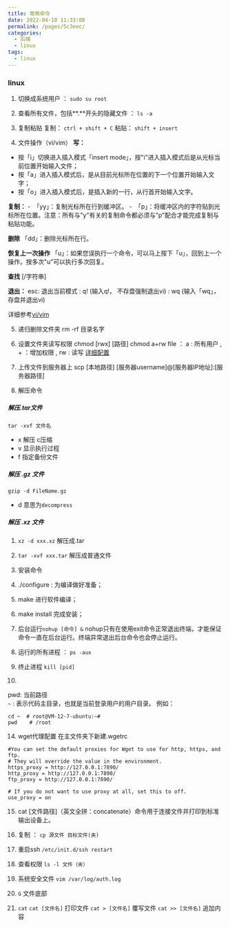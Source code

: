 ```yaml
---
title: 常用命令
date: 2022-04-18 11:33:08
permalink: /pages/5c3eec/
categories:
  - 后端
  - linux
tags:
  - linux
---
```




### linux
1.  切换成系统用户 ：  `sudo su root`

2. 查看所有文件，包括**.**开头的隐藏文件 ：  `ls -a`

3. 复制粘贴 
复制： `ctrl + shift + C`
粘贴： `shift + insert`

4. 文件操作（vi/vim） 
**写：**
-   按「i」切换进入插入模式「insert mode」，按"i"进入插入模式后是从光标当前位置开始输入文件；
-   按「a」进入插入模式后，是从目前光标所在位置的下一个位置开始输入文字；
-   按「o」进入插入模式后，是插入新的一行，从行首开始输入文字。

**复制：**
-　「yy」：复制光标所在行到缓冲区。
-　「p」：将缓冲区内的字符贴到光标所在位置。注意：所有与"y"有关的复制命令都必须与"p"配合才能完成复制与粘贴功能。

**删除**
「dd」：删除光标所在行。

**恢复上一次操作**
「u」：如果您误执行一个命令，可以马上按下「u」，回到上一个操作。按多次"u"可以执行多次回复。

**查找**
[/字符串]

**退出：**
esc: 退出当前模式
: q! (输入q!， 不存盘强制退出vi)
: wq (输入「wq」，存盘并退出vi)

详细参考[vi/vim](https://blog.csdn.net/cyl101816/article/details/82026678)

5. 递归删除文件夹
rm -rf 目录名字

6. 设置文件夹读写权限 chmod [rwx] [路径]
chmod a+rw file ： a : 所有用户 , + ：增加权限 , rw : 读写
[详细配置](https://www.runoob.com/linux/linux-comm-chmod.html)

7. 上传文件到服务器上
scp [本地路径] [服务器username]@[服务器IP地址]:[服务器路径]

8. 解压命令

##### 解压.tar文件
`tar -xvf 文件名`
- x 解压 c压缩
- v 显示执行过程
- f 指定备份文件

##### 解压 .gz 文件
`gzip -d FileName.gz`
- d 意思为`decompress` 

##### 解压 .xz 文件
  1. `xz -d xxx.xz` 解压成.tar
  2. `tar -xvf xxx.tar` 解压成普通文件

9. 安装命令
  1. ./configure : 为编译做好准备；
  2. make 进行软件编译；
  3. make install 完成安装；

10. 后台运行`nohup [命令] &`
nohup只有在使用exit命令正常退出终端，才能保证命令一直在后台运行。终端异常退出后台命令也会停止运行。

11. 运行的所有进程 ： `ps -aux`

12. 终止进程 `kill [pid]`

13. 
pwd: 当前路径  
`~` : 表示代码主目录，也就是当前登录用户的用户目录。
例如：
```
cd ~  # root@VM-12-7-ubuntu:~#
pwd    # /root
```

14. wget代理配置
在主文件夹下新建.wgetrc
```
#You can set the default proxies for Wget to use for http, https, and ftp.
# They will override the value in the environment.
https_proxy = http://127.0.0.1:7890/
http_proxy = http://127.0.0.1:7890/
ftp_proxy = http://127.0.0.1:7890/

# If you do not want to use proxy at all, set this to off.
use_proxy = on
```

15. cat [文件路径]（英文全拼：concatenate）命令用于连接文件并打印到标准输出设备上。

16. 复制  ： `cp 源文件 目标文件(夹)`

17. 重启ssh  `/etc/init.d/ssh restart`

18. 查看权限 `ls -l 文件（夹）`

19. 系统安全文件 `vim /var/log/auth.log`

20. `G` 文件底部

21. `cat`
`cat [文件名]` 打印文件
`cat > [文件名]` 覆写文件
`cat >> [文件名]` 追加内容
